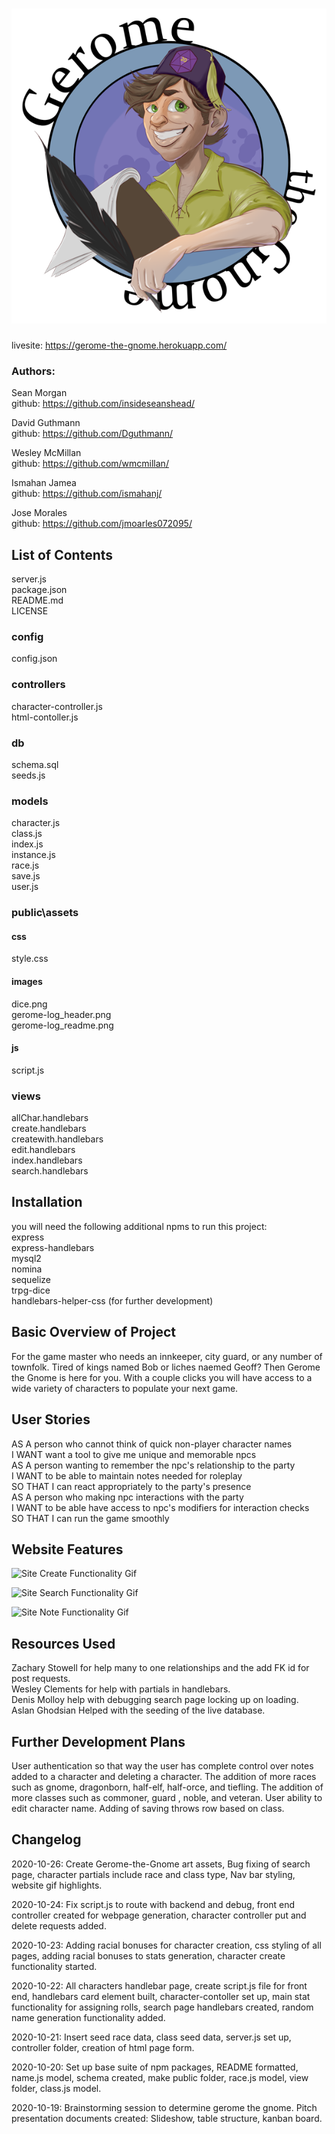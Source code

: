 # ![Gerome the gnome](./public/assets/images/gerome-logo_readme.png)  
livesite: https://gerome-the-gnome.herokuapp.com/  

### Authors: 
Sean Morgan  
github: https://github.com/insideseanshead/  

David Guthmann  
github: https://github.com/Dguthmann/  

Wesley McMillan  
github: https://github.com/wmcmillan/  

Ismahan Jamea  
github: https://github.com/ismahanj/  

Jose Morales  
github: https://github.com/jmoarles072095/


## List of Contents

server.js  
package.json  
README.md  
LICENSE  
### config  
config.json  
### controllers  
character-controller.js  
html-contoller.js  
### db  
schema.sql  
seeds.js  
### models  
character.js  
class.js  
index.js  
instance.js  
race.js  
save.js  
user.js  
### public\assets  
#### css  
style.css
#### images  
dice.png  
gerome-log_header.png  
gerome-log_readme.png  
#### js  
script.js  
### views
allChar.handlebars  
create.handlebars  
createwith.handlebars  
edit.handlebars  
index.handlebars  
search.handlebars  


## Installation
you will need the following additional npms to run this project:  
express  
express-handlebars  
mysql2  
nomina  
sequelize  
trpg-dice  
handlebars-helper-css (for further development)


## Basic Overview of Project
For the game master who needs an innkeeper, city guard, or any number of townfolk.  Tired of kings named Bob or liches naemed Geoff?  Then Gerome the Gnome is here for you.  With a couple clicks you will have access to a wide variety of characters to populate your next game.


## User Stories
AS A person who cannot think of quick non-player character names  
I WANT want a tool to give me unique and memorable npcs  
AS A person wanting to remember the npc's relationship to the party  
I WANT to be able to maintain notes needed for roleplay  
SO THAT I can react appropriately to the party's presence  
AS A person who making npc interactions with the party  
I WANT to be able have access to npc's modifiers for interaction checks  
SO THAT I can run the game smoothly  


## Website Features

![Site Create Functionality Gif](https://media.giphy.com/media/qzpZSxIjf3FRc1Axll/giphy.gif)  

![Site Search Functionality Gif](https://media.giphy.com/media/6HaXSVdJagTay5VSWr/giphy.gif)  

![Site Note Functionality Gif](https://media.giphy.com/media/n5pKaDsEyMkwDYncGL/giphy.gif)

## Resources Used

Zachary Stowell for help many to one relationships and the add FK id for post requests.  
Wesley Clements for help with partials in handlebars.  
Denis Molloy help with debugging search page locking up on loading.  
Aslan Ghodsian Helped with the seeding of the live database.


## Further Development Plans

User authentication so that way the user has complete control over notes added to a character and deleting a character. The addition of more races such as gnome, dragonborn, half-elf, half-orce, and tiefling.  The addition of more classes such as commoner, guard , noble, and veteran.  User ability to edit character name.  Adding of saving throws row based on class.


## Changelog

2020-10-26: Create Gerome-the-Gnome art assets,  Bug fixing of search page, character partials include race and class type,  Nav bar styling, website gif highlights.  

2020-10-24: Fix script.js to route with backend and debug, front end controller created for webpage generation, character controller put and delete requests added.  

2020-10-23: Adding racial bonuses for character creation, css styling of all pages, adding racial bonuses to stats generation, character create functionality started.  

2020-10-22: All characters handlebar page, create script.js file for front end, handlebars card element built, character-contoller set up, main stat functionality for assigning rolls, search page handlebars created, random name generation functionality added.  

2020-10-21: Insert seed race data, class seed data, server.js set up, controller folder, creation of html page form.  

2020-10-20: Set up base suite of npm packages, README formatted, name.js model, schema created, make public folder, race.js model, view folder, class.js model.  

2020-10-19: Brainstorming session to determine gerome the gnome.  Pitch presentation documents created: Slideshow, table structure, kanban board.  